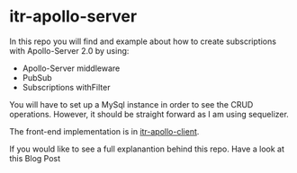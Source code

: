 # itr-apollo-server

In this repo you will find and example about how to create subscriptions with Apollo-Server 2.0 by using:

- Apollo-Server middleware
- PubSub
- Subscriptions withFilter

You will have to set up a MySql instance in order to see the CRUD operations. However, it should be straight forward as I am using sequelizer.

The front-end implementation is in <a href="https://github.com/itReverie/itr-apollo-client" target="_blank">itr-apollo-client</a>.

If you would like to see a full explanantion behind this repo. Have a look at this Blog Post